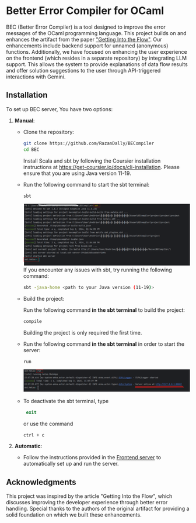 # Better Error Compiler for OCaml

BEC (Better Error Compiler) is a tool designed to improve the error messages of the OCaml programming language.
This project builds on and enhances the artifact from the paper ["Getting Into the Flow"](https://dl.acm.org/doi/10.1145/3622812).
Our enhancements include backend support for unnamed (anonymous) functions. Additionally, we have focused on enhancing the user experience on the frontend (which resides in a separate repository) by integrating LLM support.
This allows the system to provide explanations of data flow results and offer solution suggestions to the user through API-triggered interactions with Gemini.

## Installation
To set up BEC server, You have two options:

1. **Manual**:
   * Clone the repository:
      ```Bash
      git clone https://github.com/RazanDally/BECompiler
      cd BEC
      ```
     Install Scala and sbt by following the Coursier installation instructions at https://get-coursier.io/docs/cli-installation.
     Please ensure that you are using Java version 11-19.
    * Run the following command to start the sbt terminal:
      ```
      sbt
      ```
      ![sbt_server_activation](https://github.com/RazanDally/BECompiler/blob/main/installation_gallery/sbt.png?raw=true)
      If you encounter any issues with sbt, try running the following command:
       ```bash
       sbt -java-home <path to your Java version (11-19)>
       ```
    * Build the project:

      Run the following command **in the sbt terminal** to build the project:

        ```bash
        compile
        ```
        Building the project is only required the first time.
     
    * Run the following command **in the sbt terminal** in order to start the server:
      ```
      run
      ```
      ![backend_server_activation](https://github.com/RazanDally/BECompiler/blob/main/installation_gallery/run.png?raw=true)
    * To deactivate the sbt terminal, type
       ```ps
        exit
        ```
        or use the command
        ```ps
        ctrl + c
        ```

2.  **Automatic**:
    * Follow the instructions provided in the [Frontend server](https://github.com/jouwana/BECompiler/blob/main/server/README.md) to automatically set up and run the server.

## Acknowledgments
This project was inspired by the article "Getting Into the Flow", which discusses improving the developer experience through better error handling.
Special thanks to the authors of the original artifact for providing a solid foundation on which we built these enhancements.
